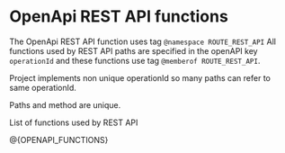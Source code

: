# OpenApi REST API functions

The OpenApi REST API function uses tag `@namespace ROUTE_REST_API`
All functions used by REST API paths are specified in the openAPI key `operationId` and these functions use tag `@memberof ROUTE_REST_API`.

Project implements non unique operationId so many paths can refer to same operationId.

Paths and method are unique.

List of functions used by REST API

@{OPENAPI_FUNCTIONS}